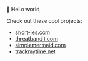 👋 Hello world,

Check out these cool projects:

- [short-ies.com](http://short-ies.com)
- [threatbandit.com](http://threatbandit.com)
- [simplemermaid.com](http://simplemermaid.com)
- [trackmytime.net](http://trackmytime.net)

<!---
hexobandit/hexobandit is a ✨ special ✨ repository because its `README.md` (this file) appears on your GitHub profile.
You can click the Preview link to take a look at your changes.
--->
